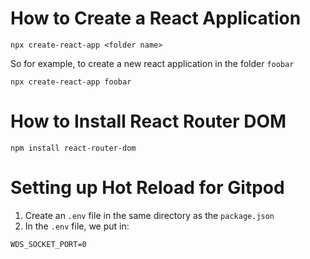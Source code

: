# How to Create a React Application
`npx create-react-app <folder name>`

So for example, to create a new react application in the folder `foobar`
```
npx create-react-app foobar
```

# How to Install React Router DOM
`npm install react-router-dom`

# Setting up Hot Reload for Gitpod
1. Create an `.env` file in the same directory as the `package.json`
2. In the `.env` file, we put in:
```
WDS_SOCKET_PORT=0
```


